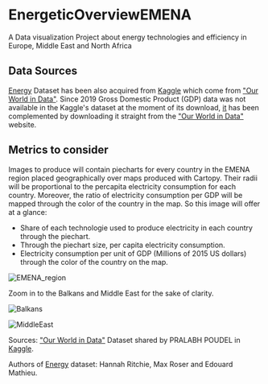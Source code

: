 # EnergeticOverviewEMENA
A Data visualization Project about energy technologies and efficiency in Europe, Middle East and North Africa

## Data Sources

[Energy](https://github.com/ArnaldoMatute/EnergeticOverviewEMENA/blob/main/World%20Energy%20Consumption.csv) Dataset has been also acquired from [Kaggle](https://www.kaggle.com/datasets/pralabhpoudel/world-energy-consumption) which come from ["Our World in Data"](https://ourworldindata.org/). Since 2019 Gross Domestic Product (GDP) data was not available in the Kaggle's dataset at the moment of its download, [it](https://github.com/ArnaldoMatute/EnergeticOverviewEMENA/blob/main/gross-domestic-product.csv) has been complemented by downloading it straight from the ["Our World in Data"](https://ourworldindata.org/) website.


## Metrics to consider
Images to produce will contain piecharts for every country in the EMENA region placed geographically over maps produced with Cartopy. Their radii will be proportional to the percapita electricity consumption for each country. Moreover, the ratio of electricity consumption per GDP will be mapped through the color of the country in the map. So this image will offer at a glance:
- Share of each technologie used to produce electricity in each country through the piechart.
- Through the piechart size, per capita electricity consumption.
- Electricity consumption per unit of GDP (Millions of 2015 US dollars) through the color of the country on the map.


![EMENA_region](https://user-images.githubusercontent.com/63328827/226515539-9b1d842f-4cbf-41ea-84bd-7b45fa341e2d.png)

Zoom in to the Balkans and Middle East for the sake of clarity.

![Balkans](https://user-images.githubusercontent.com/63328827/226515591-e5610dc0-3981-46fc-81e0-5e3e0f664644.png)

![MiddleEast](https://user-images.githubusercontent.com/63328827/226515610-37d66849-a9a3-4b8d-a0ff-5c1fdab059b9.png)

Sources:
["Our World in Data"](https://ourworldindata.org/)
Dataset shared by PRALABH POUDEL in [Kaggle](https://www.kaggle.com/datasets/pralabhpoudel/world-energy-consumption).

Authors of [Energy](https://github.com/ArnaldoMatute/EnergeticOverviewEMENA/blob/main/World%20Energy%20Consumption.csv) dataset: Hannah Ritchie, Max Roser and Edouard Mathieu.

